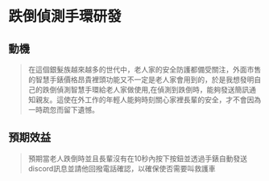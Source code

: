 # 跌倒偵測手環研發
## 動機
> 在這個銀髮族越來越多的世代中，老人家的安全防護都備受關注，外面市售的智慧手錶價格昂貴裡頭功能又不一定是老人家會用到的，於是我想發明自己的跌倒偵測智慧手環給老人家做使用,在偵測到跌倒時，能夠發送簡訊通知親友。這使在外工作的年輕人能夠時刻關心家裡長輩的安全，才不會因為一時疏忽而留下遺憾。
## 預期效益
> 預期當老人跌倒時並且長輩沒有在10秒內按下按鈕並透過手錶自動發送discord訊息並請他回撥電話確認，以確保使否需要叫救護車
